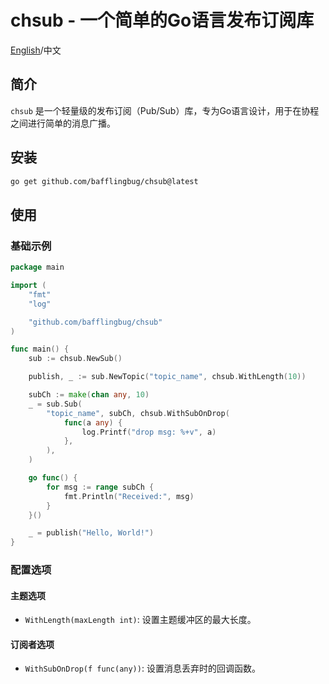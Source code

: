 # chsub - 一个简单的Go语言发布订阅库

[English](./README.md)/中文

## 简介
`chsub` 是一个轻量级的发布订阅（Pub/Sub）库，专为Go语言设计，用于在协程之间进行简单的消息广播。

## 安装
```bash
go get github.com/bafflingbug/chsub@latest
```

## 使用
### 基础示例
```go
package main

import (
	"fmt"
	"log"

	"github.com/bafflingbug/chsub"
)

func main() {
	sub := chsub.NewSub()

	publish, _ := sub.NewTopic("topic_name", chsub.WithLength(10))

	subCh := make(chan any, 10)
	_ = sub.Sub(
		"topic_name", subCh, chsub.WithSubOnDrop(
			func(a any) {
				log.Printf("drop msg: %+v", a)
			},
		),
	)

	go func() {
		for msg := range subCh {
			fmt.Println("Received:", msg)
		}
	}()

	_ = publish("Hello, World!")
}
```

### 配置选项
#### 主题选项
- `WithLength(maxLength int)`: 设置主题缓冲区的最大长度。

#### 订阅者选项
- `WithSubOnDrop(f func(any))`: 设置消息丢弃时的回调函数。
